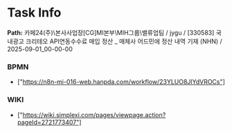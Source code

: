 # Task Info

**Path:** 카페24(주)\본사사업장\[CG]MI본부\MIH그룹\밸류업팀 / jygu / [330583] 국내광고 크리테오 API연동수수료 매입 정산 _ 매체사 어드민에 정산 내역 기재 (NHN) / 2025-09-01_00-00-00

### BPMN
- ["https://n8n-mi-016-web.hanpda.com/workflow/23YLUO8JlYdVROCs"]

### WIKI
- ["https://wiki.simplexi.com/pages/viewpage.action?pageId=2721773407"]

